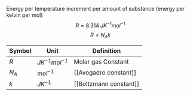 Energy per temperature increment per amount of substance (energy per kelvin per mol)
$$R = 8.314 \; JK^{-1}mol^{-1}$$
$$R=N_{A}k$$

| Symbol | Unit              | Definition             |
| ------ | ----------------- | ---------------------- |
| $R$    | $JK^{-1}mol^{-1}$ | Molar gas Constant     |
| $N_A$  | $mol^{-1}$        | [[Avogadro constant]]  |
| $k$    | $JK^{-1}$         | [[Boltzmann constant]] |
